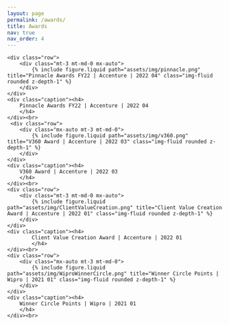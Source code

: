 ```yaml
---
layout: page
permalink: /awards/
title: Awards
nav: true
nav_order: 4
---
```


<div>
    
    <div class="row">
        <div class="mt-3 mt-md-0 mx-auto">
            {% include figure.liquid path="assets/img/pinnacle.png" title="Pinnacle Awards FY22 | Accenture | 2022 04" class="img-fluid rounded z-depth-1" %}
        </div>
    </div>
    <div class="caption"><h4>
        Pinnacle Awards FY22 | Accenture | 2022 04
        </h4>
    </div><br>
     <div class="row">
        <div class="mx-auto mt-3 mt-md-0">
            {% include figure.liquid path="assets/img/v360.png" title="V360 Award | Accenture | 2022 03" class="img-fluid rounded z-depth-1" %}
        </div>
    </div>
    <div class="caption"><h4>
        V360 Award | Accenture | 2022 03
        </h4>
    </div><br>
    <div class="row">
        <div class="mt-3 mt-md-0 mx-auto">
            {% include figure.liquid path="assets/img/ClientValueCreation.png" title="Client Value Creation Award | Accenture | 2022 01" class="img-fluid rounded z-depth-1" %}
        </div>
    </div>
    <div class="caption"><h4>
            Client Value Creation Award | Accenture | 2022 01
            </h4>
    </div><br>
    <div class="row">
        <div class="mx-auto mt-3 mt-md-0">
            {% include figure.liquid path="assets/img/WiproWinnerCircle.png" title="Winner Circle Points | Wipro | 2021 01" class="img-fluid rounded z-depth-1" %}
        </div>
    </div>
    <div class="caption"><h4>
        Winner Circle Points | Wipro | 2021 01
        </h4>
    </div><br>

</div>    